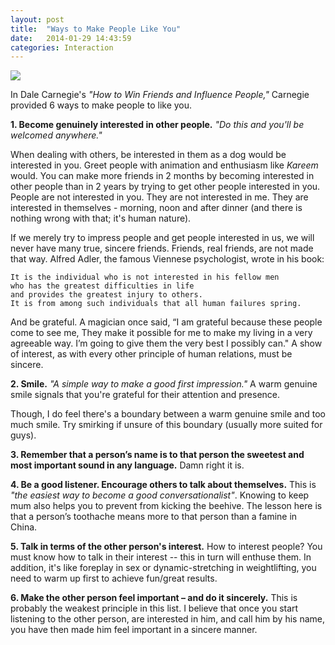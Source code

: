 ```yaml
---
layout: post
title:  "Ways to Make People Like You"
date:   2014-01-29 14:43:59
categories: Interaction
---
```


<img src="{{ site.baseurl }}/assets/dog.jpg"  style="display: block; margin: auto;" width=""/>


In Dale Carnegie's *"How to Win Friends and Influence People,"* Carnegie provided 6 ways to make people to like you.


**1. Become genuinely interested in other people.**  *"Do this and you'll be welcomed anywhere."*  

When dealing with others, be interested in them as a dog would be interested in you.  Greet people with animation and enthusiasm like *Kareem*  would.  You can make more friends in 2 months by becoming interested in other people than in 2 years by trying to get other people interested in you.  People are not interested in you. They are not interested in me. They are interested in themselves - morning, noon and after dinner (and there is nothing wrong with that; it's human nature).

If we merely try to impress people and get people interested in us, we will never have many true, sincere friends. Friends, real friends, are not made that way.  Alfred Adler, the famous Viennese psychologist, wrote in his book: 

    It is the individual who is not interested in his fellow men 
    who has the greatest difficulties in life 
    and provides the greatest injury to others. 
    It is from among such individuals that all human failures spring.
    
    
And be grateful.  A magician once said, “I am grateful because these people come to see me, They make it possible for me to make my living in a very agreeable way. I’m going to give them the very best I possibly can."  A show of interest, as with every other principle of human relations, must be sincere.


**2. Smile.** *"A simple way to make a good first impression."*  A warm genuine smile signals that you're grateful for their attention and presence.

Though, I do feel there's a boundary between a warm genuine smile and too much smile.  Try smirking if unsure of this boundary (usually more suited for guys).

**3. Remember that a person’s name is to that person the sweetest and most important sound in any language.**  Damn right it is.  


**4. Be a good listener.  Encourage others to talk about themselves.**  This is *"the easiest way to become a good conversationalist"*.  Knowing to keep mum also helps you to prevent from kicking the beehive.  The lesson here is that a person’s toothache means more to that person than a famine in China.  

**5. Talk in terms of the other person's interest.** How to interest people?  You must know how to talk in their interest -- this in turn will enthuse them.  In addition, it's like foreplay in sex or dynamic-stretching in weightlifting, you need to warm up first to achieve fun/great results.


**6. Make the other person feel important – and do it sincerely.**  This is probably the weakest principle in this list.  I believe that once you start listening to the other person, are interested in him, and call him by his name, you have then made him feel important in a sincere manner.










